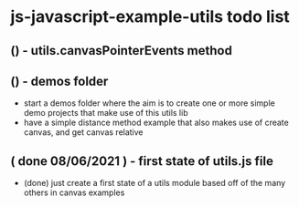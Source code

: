 # js-javascript-example-utils todo list

## () - utils.canvasPointerEvents method

## () - demos folder
* start a demos folder where the aim is to create one or more simple demo projects that make use of this utils lib
* have a simple distance method example that also makes use of create canvas, and get canvas relative

## ( done 08/06/2021 ) - first state of utils.js file
* (done) just create a first state of a utils module based off of the many others in canvas examples